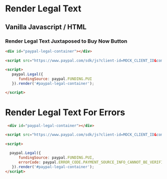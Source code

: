 # Render Legal Text

## Vanilla Javascript / HTML 

### Render Legal Text Juxtaposed to Buy Now Button 

```html 
<div id="paypal-legal-container"></div>
 
<script src="https://www.paypal.com/sdk/js?client-id=MOCK_CLIENT_ID&components=legal"></script>
 
<script>
   paypal.Legal({
      fundingSource: paypal.FUNDING.PUI
   }).render('#paypal-legal-container');

</script>

```
 
 # Render Legal Text For Errors 
```html
 <div id="paypal-legal-container"></div>
 
<script src="https://www.paypal.com/sdk/js?client-id=MOCK_CLIENT_ID&components=legal"></script>
 
<script>

  paypal.Legal({
      fundingSource: paypal.FUNDING.PUI, 
      errorCode: paypal.ERROR_CODE.PAYMENT_SOURCE_INFO_CANNOT_BE_VERIFIED
   }).render('#paypal-legal-container');
</script>
```